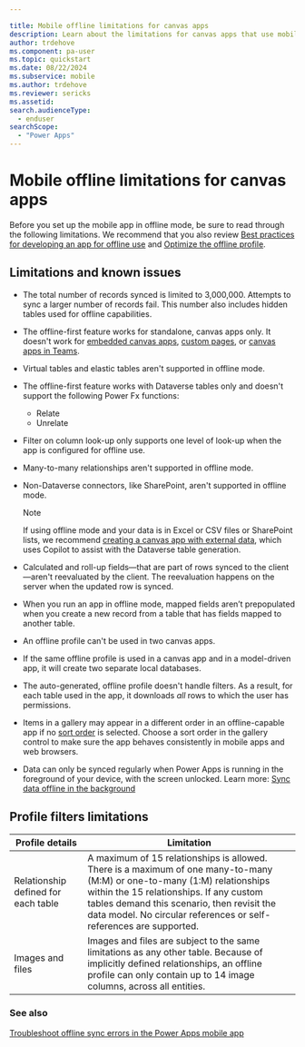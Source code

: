 ```yaml
---

title: Mobile offline limitations for canvas apps
description: Learn about the limitations for canvas apps that use mobile offline.
author: trdehove
ms.component: pa-user
ms.topic: quickstart
ms.date: 08/22/2024
ms.subservice: mobile
ms.author: trdehove
ms.reviewer: sericks
ms.assetid: 
search.audienceType: 
  - enduser
searchScope:
  - "Power Apps"
---
```


# Mobile offline limitations for canvas apps

Before you set up the mobile app in offline mode, be sure to read through the following limitations. We recommend that you also review [Best practices for developing an app for offline use](best-practices-offline.md) and [Optimize the offline profile](mobile-offline-guidelines.md).

## Limitations and known issues

- The total number of records synced is limited to 3,000,000. Attempts to sync a larger number of records fail. This number also includes hidden tables used for offline capabilities.
  
- The offline-first feature works for standalone, canvas apps only. It doesn't work for [embedded canvas apps](../maker/model-driven-apps/embed-canvas-app-in-form.md), [custom pages](../maker/model-driven-apps/model-app-page-overview.md), or [canvas apps in Teams](../teams/overview.md).

- Virtual tables and elastic tables aren't supported in offline mode.

- The offline-first feature works with Dataverse tables only and doesn't support the following Power Fx functions:
   - Relate
   - Unrelate
 
- Filter on column look-up only supports one level of look-up when the app is configured for offline use.

- Many-to-many relationships aren't supported in offline mode.
 
- Non-Dataverse connectors, like SharePoint, aren't supported in offline mode.

  > [!NOTE]
  > If using offline mode and your data is in Excel or CSV files or SharePoint lists, we recommend [creating a canvas app with external data](/power-apps/maker/data-platform/create-edit-entities-portal?#tabpanel_1_sharepoint), which uses Copilot to assist with the Dataverse table generation. 

- Calculated and roll-up fields&mdash;that are part of rows synced to the client&mdash;aren't reevaluated by the client. The reevaluation happens on the server when the updated row is synced.

- When you run an app in offline mode, mapped fields aren’t prepopulated when you create a new record from a table that has fields mapped to another table.

- An offline profile can't be used in two canvas apps.

- If the same offline profile is used in a canvas app and in a model-driven app, it will create two separate local databases. 
 
- The auto-generated, offline profile doesn't handle filters. As a result, for each table used in the app, it downloads *all* rows to which the user has permissions.

- Items in a gallery may appear in a different order in an offline-capable app if no [sort order](/power-platform/power-fx/reference/function-sort) is selected. Choose a sort order in the gallery control to make sure the app behaves consistently in mobile apps and web browsers.

- Data can only be synced regularly when Power Apps is running in the foreground of your device, with the screen unlocked. Learn more: [Sync data offline in the background](sync-data-offline-background.md)

## Profile filters limitations

|Profile details |Limitation|  
|-------------|---------|  
|Relationship defined for each table|A maximum of 15 relationships is allowed. There is a maximum of one many-to-many (M:M) or one-to-many (1:M) relationships within the 15 relationships. If any custom tables demand this scenario, then revisit the data model. No circular references or self-references are supported.|
|Images and files|Images and files are subject to the same limitations as any other table. Because of implicitly defined relationships, an offline profile can only contain up to 14 image columns, across all entities.|

### See also
[Troubleshoot offline sync errors in the Power Apps mobile app](/troubleshoot/power-platform/power-apps/mobile-apps/mobile-offline-troubleshooting)
